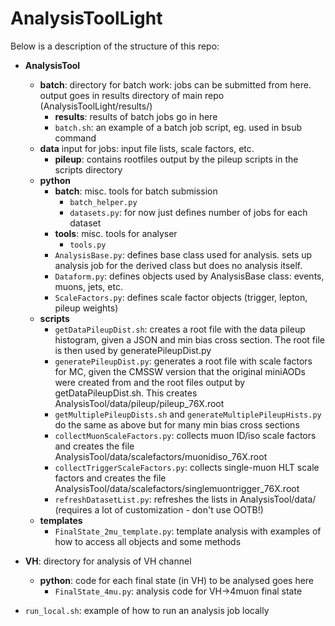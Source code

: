 # AnalysisToolLight

Below is a description of the structure of this repo:
- **AnalysisTool**
   - **batch**: directory for batch work: jobs can be submitted from here. output goes in results directory of main repo (AnalysisToolLight/results/)
      - **results**: results of batch jobs go in here
      - `batch.sh`: an example of a batch job script, eg. used in bsub command
   - **data** input for jobs: input file lists, scale factors, etc.
      - **pileup**: contains rootfiles output by the pileup scripts in the scripts directory
   - **python**
      - **batch**: misc. tools for batch submission
         - `batch_helper.py`
         - `datasets.py`: for now just defines number of jobs for each dataset
      - **tools**: misc. tools for analyser
         - `tools.py`
      - `AnalysisBase.py`: defines base class used for analysis. sets up analysis job for the derived class but does no analysis itself.
      - `Dataform.py`: defines objects used by AnalysisBase class: events, muons, jets, etc.
      - `ScaleFactors.py`: defines scale factor objects (trigger, lepton, pileup weights)
   - **scripts**
      - `getDataPileupDist.sh`: creates a root file with the data pileup histogram, given a JSON and min bias cross section. The root file is then used by generatePileupDist.py
      - `generatePileupDist.py`: generates a root file with scale factors for MC, given the CMSSW version that the original miniAODs were created from and the root files output by getDataPileupDist.sh. This creates AnalysisTool/data/pileup/pileup_76X.root
      - `getMultiplePileupDists.sh` and `generateMultiplePileupHists.py` do the same as above but for many min bias cross sections 
      - `collectMuonScaleFactors.py`: collects muon ID/iso scale factors and creates the file AnalysisTool/data/scalefactors/muonidiso_76X.root
      - `collectTriggerScaleFactors.py`: collects single-muon HLT scale factors and creates the file AnalysisTool/data/scalefactors/singlemuontrigger_76X.root
      - `refreshDatasetList.py`: refreshes the lists in AnalysisTool/data/ (requires a lot of customization - don't use OOTB!)
   - **templates**
      - `FinalState_2mu_template.py`: template analysis with examples of how to access all objects and some methods

- **VH**: directory for analysis of VH channel
   - **python**: code for each final state (in VH) to be analysed goes here
      - `FinalState_4mu.py`: analysis code for VH->4muon final state

- `run_local.sh`: example of how to run an analysis job locally

